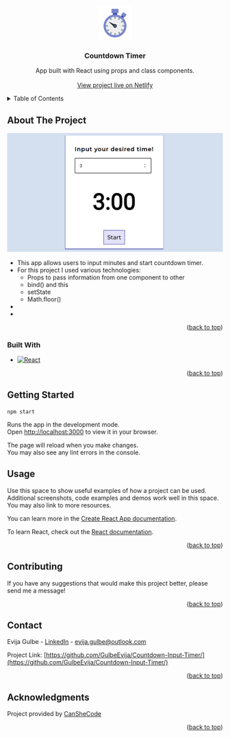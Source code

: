 <a name="readme-top"></a>

<br />
<div align="center">
  <a href="https://github.com/GulbeEvija/Countdown-Input-Timer/">
    <img src="timerLogo.png" alt="Logo" width="80" height="80">
  </a>

<h3 align="center">Countdown Timer</h3>

  <p align="center">
    App built with React using props and class components.
    <br />
    <br />
    <a href="https://majestic-bunny-dabaeb.netlify.app/">View project live on Netlify</a>
  </p>
</div>


<details>
  <summary>Table of Contents</summary>
  <ol>
    <li>
      <a href="#about-the-project">About The Project</a>
      <ul>
        <li><a href="#built-with">Built With</a></li>
      </ul>
    </li>
    <li><a href="#getting-started">Getting Started</a> </li>
    <li><a href="#usage">Usage</a></li>
    <li><a href="#contributing">Contributing</a></li>
    <li><a href="#contact">Contact</a></li>
    <li><a href="#acknowledgments">Acknowledgments</a></li>
  </ol>
</details>

## About The Project

![Product Name Screen Shot][product-screenshot]

* This app allows users to input minutes and start countdown timer.
* For this project I used various technologies:
  * Props to pass information from one component to other
  * bind() and this 
  * setState
  * Math.floor()
* 
* 

<p align="right">(<a href="#readme-top">back to top</a>)</p>

### Built With

* [![React][React.js]][React-url]

<p align="right">(<a href="#readme-top">back to top</a>)</p>

## Getting Started

`npm start`

Runs the app in the development mode.\
Open [http://localhost:3000](http://localhost:3000) to view it in your browser.

The page will reload when you make changes.\
You may also see any lint errors in the console.

## Usage

Use this space to show useful examples of how a project can be used. Additional screenshots, code examples and demos work well in this space. You may also link to more resources.

You can learn more in the [Create React App documentation](https://facebook.github.io/create-react-app/docs/getting-started).

To learn React, check out the [React documentation](https://reactjs.org/).

<p align="right">(<a href="#readme-top">back to top</a>)</p>

## Contributing

If you have any suggestions that would make this project better, please send me a message!

<p align="right">(<a href="#readme-top">back to top</a>)</p>

## Contact

Evija Gulbe - [LinkedIn](https://www.linkedin.com/in/evija-gulbe-534673240/) - evija.gulbe@outlook.com

Project Link: [https://github.com/GulbeEvija/Countdown-Input-Timer/](https://github.com/GulbeEvija/Countdown-Input-Timer/)

<p align="right">(<a href="#readme-top">back to top</a>)</p>



## Acknowledgments

Project provided by [CanSheCode](https://edu-canshecode.thinkific.com/)

<p align="right">(<a href="#readme-top">back to top</a>)</p>


[product-screenshot]: inputTimerImage.png
[React.js]: https://img.shields.io/badge/React-20232A?style=for-the-badge&logo=react&logoColor=61DAFB
[React-url]: https://reactjs.org/
